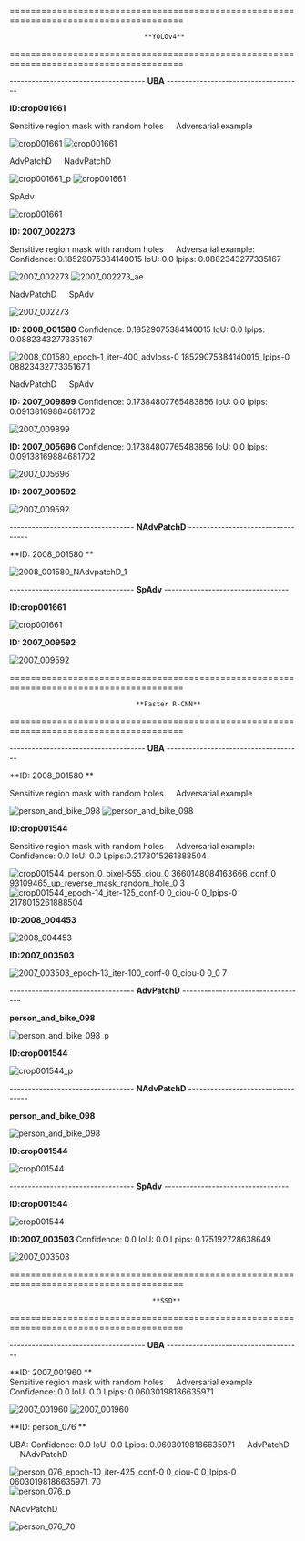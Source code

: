 



=======================================================================================
                                     
                                     **YOLOv4**
                                     
=======================================================================================


-------------------------------------  **UBA**   -------------------------------------


**ID:crop001661**   


Sensitive region mask with random holes     &emsp;       Adversarial example

![crop001661](https://user-images.githubusercontent.com/69624583/229013118-042929a0-46fb-4b93-af4b-9e599db4cb1f.png) ![crop001661](https://user-images.githubusercontent.com/69624583/229013294-27c3c3ca-cc0b-4939-bd19-5e850d2ca041.jpg)



AdvPatchD      &emsp;   NadvPatchD   &emsp; 

![crop001661_p](https://user-images.githubusercontent.com/69624583/229013407-4cca08f6-080a-4093-a5c3-85aa1e7a5d2e.jpg) ![crop001661](https://user-images.githubusercontent.com/69624583/229013531-dbf91a04-8119-445f-81e9-9aa47b3d0336.jpg)  


 SpAdv

![crop001661](https://user-images.githubusercontent.com/69624583/229047933-1cb56839-a096-49b2-b825-2547c2d3ec3f.jpg)



**ID: 2007_002273** 

Sensitive region mask with random holes    &emsp;  Adversarial example: Confidence: 0.18529075384140015 IoU: 0.0  lpips: 0.0882343277335167


![2007_002273](https://user-images.githubusercontent.com/69624583/229002229-06379118-671a-447d-8118-177c6c0e6a23.jpg)
![2007_002273_ae](https://user-images.githubusercontent.com/69624583/229002294-1f66a38b-7ba0-4739-9122-a3f3b0fa3b76.jpg)



 NadvPatchD   &emsp;     SpAdv

![2007_002273](https://user-images.githubusercontent.com/69624583/229049687-a5572af3-a8d3-477b-ac7f-07956425c5d0.jpg)







**ID: 2008_001580**   Confidence: 0.18529075384140015 IoU: 0.0  lpips: 0.0882343277335167

![2008_001580_epoch-1_iter-400_advloss-0 18529075384140015_lpips-0 0882343277335167_1](https://user-images.githubusercontent.com/69624583/228114529-3687838f-a979-4051-9c91-d266e6b1075f.jpg)




 NadvPatchD   &emsp;   SpAdv




**ID: 2007_009899**  Confidence: 0.17384807765483856 IoU: 0.0  lpips: 0.09138169884681702

![2007_009899](https://user-images.githubusercontent.com/69624583/229000337-760cb598-68d9-4c71-8dfe-442a0e5c11a4.jpg)





**ID: 2007_005696**  Confidence: 0.17384807765483856 IoU: 0.0  lpips: 0.09138169884681702

![2007_005696](https://user-images.githubusercontent.com/69624583/229001121-8471439c-865b-4f24-9032-0a2e80fb50c2.jpg)





**ID: 2007_009592**


![2007_009592](https://user-images.githubusercontent.com/69624583/229043040-23ec3350-a072-403c-9a04-b75841a77bd1.jpg)







----------------------------------  **NAdvPatchD**  ----------------------------------









**ID: 2008_001580 **

![2008_001580_NAdvpatchD_1](https://user-images.githubusercontent.com/69624583/228114499-4a034bc5-e153-4124-bb38-e24e285f0e7f.jpg)







----------------------------------  **SpAdv**  ----------------------------------



**ID:crop001661**


![crop001661](https://user-images.githubusercontent.com/69624583/229015680-ee35bd2b-e953-418c-a787-591c843ac03f.jpg)


**ID: 2007_009592**


![2007_009592](https://user-images.githubusercontent.com/69624583/229043230-557b3dc0-cfc3-417e-b0dc-b8b569c33697.jpg)



=======================================================================================

                                   **Faster R-CNN**

=======================================================================================




-------------------------------------  **UBA**   -------------------------------------


**ID: 2008_001580 **

Sensitive region mask with random holes  &emsp;  Adversarial example

![person_and_bike_098](https://user-images.githubusercontent.com/69624583/229003948-3a652d8a-317e-4381-b381-c8a6f31b05a5.jpg) ![person_and_bike_098](https://user-images.githubusercontent.com/69624583/229003592-cb36b229-aea8-41ef-9370-d34f6b3199fb.jpg)





**ID:crop001544**

Sensitive region mask with random holes  &emsp;   Adversarial example: Confidence: 0.0  IoU: 0.0  Lpips:0.2178015261888504 

![crop001544_person_0_pixel-555_ciou_0 3660148084163666_conf_0 93109465_up_reverse_mask_random_hole_0 3](https://user-images.githubusercontent.com/69624583/229011600-1780677e-f852-4ce2-929c-6bf880be9c77.png)
![crop001544_epoch-14_iter-125_conf-0 0_ciou-0 0_lpips-0 2178015261888504](https://user-images.githubusercontent.com/69624583/229010715-c96136d1-9581-4300-bcc4-90e00c67e596.jpg)






**ID:2008_004453**

![2008_004453](https://user-images.githubusercontent.com/69624583/229009883-0153833e-787b-4a3a-912f-cb92f8f1b9f9.jpg)




**ID:2007_003503**

![2007_003503_epoch-13_iter-100_conf-0 0_ciou-0 0_0 7](https://user-images.githubusercontent.com/69624583/229020170-bbd82655-5afb-4039-a23d-82a701ebe690.jpg)





----------------------------------  **AdvPatchD**  ----------------------------------



**person_and_bike_098**

![person_and_bike_098_p](https://user-images.githubusercontent.com/69624583/229006603-55ede24f-6a88-4626-b83f-985ff8d151a9.jpg)





**ID:crop001544**

![crop001544_p](https://user-images.githubusercontent.com/69624583/229012166-3c724746-a31b-4862-960f-705bb301fa4c.jpg)





----------------------------------  **NAdvPatchD**  ----------------------------------




**person_and_bike_098**

![person_and_bike_098](https://user-images.githubusercontent.com/69624583/229006811-455c10df-8e65-4a6b-b571-18901ec559d9.jpg)





**ID:crop001544**

![crop001544](https://user-images.githubusercontent.com/69624583/229012025-eb160fc6-9a51-4339-934d-42b4db0b5fb2.jpg)





----------------------------------  **SpAdv**  ----------------------------------




**ID:crop001544**

![crop001544](https://user-images.githubusercontent.com/69624583/229011923-624cd19a-e154-4684-aa97-32658894f2be.jpg)




**ID:2007_003503**    Confidence: 0.0  IoU: 0.0  Lpips: 0.175192728638649

![2007_003503](https://user-images.githubusercontent.com/69624583/229020301-444cfa35-f1c0-4781-8f5b-aaff595b7bcf.jpg)




=======================================================================================

                                       **SSD**

=======================================================================================



-------------------------------------  **UBA**   -------------------------------------



**ID: 2007_001960 **       
Sensitive region mask with random holes    &emsp;  Adversarial example   Confidence: 0.0  IoU: 0.0  Lpips: 0.06030198186635971


![2007_001960](https://user-images.githubusercontent.com/69624583/229041021-46f37f14-3f99-4fa8-8a18-6b04b5afb383.png) ![2007_001960](https://user-images.githubusercontent.com/69624583/229040992-66892802-dbd3-41fe-b9d1-67449c3eb310.jpg)




**ID: person_076 **       
    
UBA: Confidence: 0.0  IoU: 0.0  Lpips: 0.06030198186635971     &emsp;   AdvPatchD      &emsp;    NAdvPatchD

![person_076_epoch-10_iter-425_conf-0 0_ciou-0 0_lpips-0 06030198186635971_70](https://user-images.githubusercontent.com/69624583/229038761-f702c606-4428-48d0-b2c5-fb7366d16645.jpg)
![person_076_p](https://user-images.githubusercontent.com/69624583/229040582-d774e540-49a9-4115-86d5-df70cf486bda.jpg) 


NAdvPatchD

![person_076_70](https://user-images.githubusercontent.com/69624583/229039189-5640bc02-0c47-4085-b1c7-3810370a9564.jpg)












